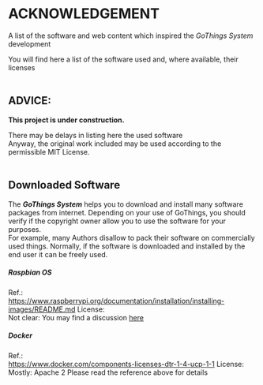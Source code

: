 # ACKNOWLEDGEMENT
A list of the software and web content which inspired the *GoThings System* development   
  
You will find here a list of the software used and, where available, their licenses  
<br />

ADVICE:
----  

**This project is under construction.**  

There may be delays in listing here the used software  
Anyway, the original work included may be used according to the permissible MIT License.  
<br/>

Downloaded Software
----
The ***GoThings System*** helps you to download and install many software packages from internet.
Depending on your use of GoThings, you should verify if the copyright owner allow you to use the software for your purposes.  
For example, many Authors disallow to pack their software on commercially used things.
Normally, if the software is downloaded and installed by the end user it can be freely used.

##### Raspbian OS
Ref.:  
https://www.raspberrypi.org/documentation/installation/installing-images/README.md
License:  
Not clear:
You may find a discussion [here](https://www.raspberrypi.org/forums/viewtopic.php?t=114981)

##### Docker
Ref.:  
https://www.docker.com/components-licenses-dtr-1-4-ucp-1-1
License:  
Mostly: Apache 2
Please read the reference above for details


